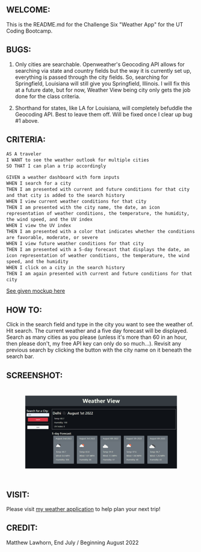 ## WELCOME:
This is the README.md for the Challenge Six "Weather App" for the UT Coding Bootcamp.

## BUGS:

1) Only cities are searchable. Openweather's Geocoding API allows for searching via state and country fields but the way it is currently set up, everything is passed through the city fields. So, searching for Springfield, Louisiana will still give you Springfield, Illinois. I will fix this at a future date, but for now, Weather View being city only gets the job done for the class criteria.

2) Shorthand for states, like LA for Louisiana, will completely befuddle the Geocoding API. Best to leave them off. Will be fixed once I clear up bug #1 above.

## CRITERIA: 

```
AS A traveler
I WANT to see the weather outlook for multiple cities
SO THAT I can plan a trip accordingly
```

```
GIVEN a weather dashboard with form inputs
WHEN I search for a city
THEN I am presented with current and future conditions for that city and that city is added to the search history
WHEN I view current weather conditions for that city
THEN I am presented with the city name, the date, an icon representation of weather conditions, the temperature, the humidity, the wind speed, and the UV index
WHEN I view the UV index
THEN I am presented with a color that indicates whether the conditions are favorable, moderate, or severe
WHEN I view future weather conditions for that city
THEN I am presented with a 5-day forecast that displays the date, an icon representation of weather conditions, the temperature, the wind speed, and the humidity
WHEN I click on a city in the search history
THEN I am again presented with current and future conditions for that city
```

[See given mockup here](./assets/images/06_WAPIdemo.png)

## HOW TO:

Click in the search field and type in the city you want to see the weather of. Hit search. The current weather and a five day forecast will be displayed. Search as many cities as you please (unless it's more than 60 in an hour, then please don't, my free API key can only do so much...). Revisit any previous search by clicking the button with the city name on it beneath the search bar.


## SCREENSHOT:
<img style="transform: scale(0.8)" src="./assets/images/wv-screenshot.png" alt="Screenshot of the Weather API"/>

## VISIT:
Please visit [my weather application](https://lawhornmatt.github.io/Ch6_MyWeatherChannel/) to help plan your next trip!

## CREDIT:
Matthew Lawhorn, End July / Beginning August 2022